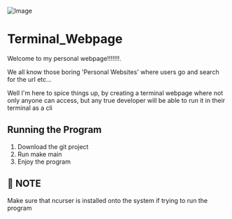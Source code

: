 ![Image](https://github.com/user-attachments/assets/ffa64ea1-a507-4786-b7e4-cb9fe31bed95)
# Terminal_Webpage
Welcome to my personal webpage!!!!!!!. 

We all know those boring 'Personal Websites' where users go and search for the url etc... 

Well I'm here to spice things up, by creating a terminal webpage where not only anyone can access, but any true developer will be able to run it in their terminal as a cli

## Running the Program
1. Download the git project
2. Run make main 
3. Enjoy the program
## 🚨 NOTE

Make sure that ncurser is installed onto the system if trying to run the program
